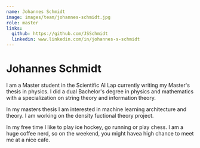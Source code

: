 ```yaml
---
name: Johannes Schmidt
image: images/team/johannes-schmidt.jpg
role: master
links:
  github: https://github.com/JSSchmidt
  linkedin: www.linkedin.com/in/johannes-s-schmidt
---
```


# Johannes Schmidt

I am a Master student in the Scientific AI Lap currently writing my Master's thesis in physics. I did a dual Bachelor's degree in physics and mathematics with a specialization on string theory and information theory. 

In my masters thesis I am interested in machine learning architecture and theory. I am working on the density fuctional theory project.

In my free time I like to play ice hockey, go running or play chess. I am a huge coffee nerd, so on the weekend, you might havea high chance to meet me at a nice cafe.

